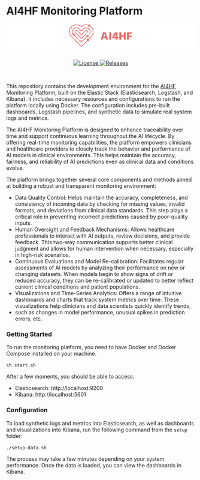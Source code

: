 # AI4HF Monitoring Platform

<div align="center" style="background-color: white">
  <a href="https://www.ai4hf.com/">
    <img height="60px" src="assets/ai4hf_logo.svg" alt="AI4HF Project"/>
  </a>
</div>

<br/>

<p align="center">
  <a href="https://github.com/AI4HF/monitoring-platform">
    <img src="https://img.shields.io/github/license/AI4HF/monitoring-platform" alt="License">
  </a>
  <a href="https://github.com/AI4HF/monitoring-platform/releases">
    <img src="https://img.shields.io/github/v/release/AI4HF/monitoring-platform" alt="Releases">
  </a>
</p>

<br/>

This repository contains the development environment for the [AI4HF](https://www.ai4hf.com/) Monitoring Platform, built on the Elastic Stack 
(Elasticsearch, Logstash, and Kibana). It includes necessary resources and configurations to run the platform locally 
using Docker. The configuration includes pre-built dashboards, Logstash pipelines, and synthetic data to simulate real 
system logs and metrics.

The AI4HF Monitoring Platform is designed to enhance traceability over time and support continuous learning throughout 
the AI lifecycle. By offering real-time monitoring capabilities, the platform empowers clinicians and healthcare 
providers to closely track the behavior and performance of AI models in clinical environments. This helps maintain the 
accuracy, fairness, and reliability of AI predictions even as clinical data and conditions evolve.

The platform brings together several core components and methods aimed at building a robust and transparent monitoring 
environment:

* Data Quality Control: Helps maintain the accuracy, completeness, and consistency of incoming data by checking for 
missing values, invalid formats, and deviations from clinical data standards. This step plays a critical role in 
preventing incorrect predictions caused by poor-quality inputs.
* Human Oversight and Feedback Mechanisms: Allows healthcare professionals to interact with AI outputs, review 
decisions, and provide feedback. This two-way communication supports better clinical judgment and allows for human 
intervention when necessary, especially in high-risk scenarios.
* Continuous Evaluations and Model Re-calibration: Facilitates regular assessments of AI models by analyzing their 
performance on new or changing datasets. When models begin to show signs of drift or reduced accuracy, they can be 
re-calibrated or updated to better reflect current clinical conditions and patient populations.
* Visualizations and Time-Series Analytics: Offers a range of intuitive dashboards and charts that 
track system metrics over time. These visualizations help clinicians and data scientists quickly identify trends,
* such as changes in model performance, unusual spikes in prediction errors, etc.

### Getting Started
To run the monitoring platform, you need to have Docker and Docker Compose installed on your machine. 
````
sh start.sh
````

After a few moments, you should be able to access:

* Elasticsearch: http://localhost:9200
* Kibana: http://localhost:5601


### Configuration

To load synthetic logs and metrics into Elasticsearch, as well as dashboards and visualizations into Kibana, 
run the following command from the `setup` folder:

````
./setup-data.sh
````

The process may take a few minutes depending on your system performance. Once the data is loaded, you can view the 
dashboards in Kibana.
